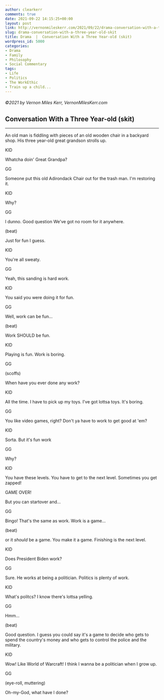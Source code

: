 ```yaml
---
author: clearkerr
comments: true
date: 2021-09-22 14:15:25+00:00
layout: post
link: http://vernonmileskerr.com/2021/09/22/drama-conversation-with-a-three-year-old-skit/
slug: drama-conversation-with-a-three-year-old-skit
title: Drama  |  Conversation With a Three Year-old (skit)
wordpress_id: 5000
categories:
- Drama
- Family
- Philosophy
- Social Commentary
tags:
- Life
- Politics
- The WorkEthic
- Train up a child...
---
```


###### ©2021 by Vernon Miles Kerr, VernonMilesKerr.com 




## Conversation With a Three Year-old (skit)




* * *






An old man is fiddling with pieces of an old wooden chair in a backyard shop.  His three year-old great grandson strolls up.







KID 







Whatcha doin' Great Grandpa? 







GG







Someone put this old Adirondack Chair out for the trash man. I'm restoring it. 







KID







Why? 







GG







I dunno.   Good question   We've got no room for it anywhere. 







(beat) 







Just for fun I guess.







KID 







You're all sweaty. 







GG 







Yeah, this sanding is hard work. 







KID 







You said you were doing it for fun. 







GG 







Well, work can be fun... 







(beat) 







Work SHOULD be fun. 







KID 







Playing is fun.   Work is boring. 







GG 







(scoffs) 







When have you ever done any work?







KID 







All the time.   I have to pick up my toys.   I've got lottsa toys. It's boring. 







GG 







You like video games, right?   Don't ya have to work to get good at 'em? 







KID 







Sorta.   But it's fun work 







GG 







Why?







KID







You have these levels.   You have to get to the next level.   Sometimes you get zapped! 







GAME OVER! 







But you can startover and... 







GG 







Bingo!   That's the same as work.   Work is a game... 







(beat)







or it _should_ be a game.   You make it a game.   Finishing is the next level.







KID 







Does President Biden work? 







GG 







Sure.   He works at being a politician.   Politics is plenty of work.







KID 







What's politcs?   I know there's lottsa yelling.







GG 







Hmm... 







(beat) 







Good question.   I guess you could say it's a game to decide who gets to spend the country's money and who gets to control the police and the military.







KID 







Wow!   Like World of Warcraft!   I think I wanna be a politician when I grow up. 







GG 







(eye-roll, muttering) 







Oh-my-God, what have I done?



